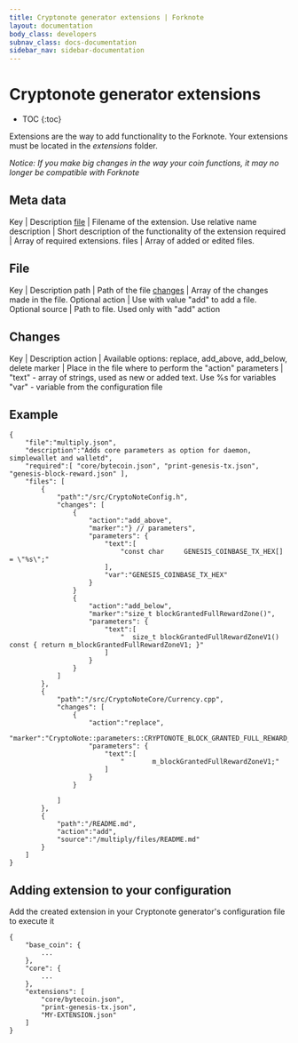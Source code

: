 ```yaml
---
title: Cryptonote generator extensions | Forknote
layout: documentation
body_class: developers
subnav_class: docs-documentation
sidebar_nav: sidebar-documentation
---
```


# Cryptonote generator extensions

* TOC
{:toc}

Extensions are the way to add functionality to the Forknote. Your extensions must be located in the *extensions* folder.

*Notice: If you make big changes in the way your coin functions, it may no longer be compatible with Forknote*


## Meta data

Key | Description
[file][files_anchor] | Filename of the extension. Use relative name
description | Short description of the functionality of the extension
required | Array of required extensions.
files | Array of added or edited files.


## File

Key | Description
path | Path of the file
[changes][changes_anchor] | Array of the changes made in the file. Optional
action | Use with value "add" to add a file. Optional
source | Path to file. Used only with "add" action


## Changes

Key | Description
action | Available options: replace, add_above, add_below, delete
marker | Place in the file where to perform the "action"
parameters | "text" - array of strings, used as new or added text. Use %s for variables<br />"var" - variable from the configuration file


## Example

    {
        "file":"multiply.json",
        "description":"Adds core parameters as option for daemon, simplewallet and walletd",
        "required":[ "core/bytecoin.json", "print-genesis-tx.json", "genesis-block-reward.json" ],
        "files": [ 
            {
                "path":"/src/CryptoNoteConfig.h",
                "changes": [
                    {
                        "action":"add_above",
                        "marker":"} // parameters",
                        "parameters": {
                            "text":[
                                "const char     GENESIS_COINBASE_TX_HEX[]                     = \"%s\";"
                            ],
                            "var":"GENESIS_COINBASE_TX_HEX"
                        }
                    }
                    {
                        "action":"add_below",
                        "marker":"size_t blockGrantedFullRewardZone()",
                        "parameters": {
                            "text":[
                                "  size_t blockGrantedFullRewardZoneV1() const { return m_blockGrantedFullRewardZoneV1; }"
                            ]
                        }
                    }
                ]
            },
            {
                "path":"/src/CryptoNoteCore/Currency.cpp",
                "changes": [
                    {
                        "action":"replace",
                        "marker":"CryptoNote::parameters::CRYPTONOTE_BLOCK_GRANTED_FULL_REWARD_ZONE_V1;",
                        "parameters": {
                            "text":[
                                "       m_blockGrantedFullRewardZoneV1;"
                            ]
                        }
                    }

                ]
            },
            {
                "path":"/README.md",
                "action":"add",
                "source":"/multiply/files/README.md"
            }
        ]
    }

## Adding extension to your configuration

Add the created extension in your Cryptonote generator's configuration file to execute it

    {
        "base_coin": {
            ...
        },
        "core": {
            ...
        },
        "extensions": [
            "core/bytecoin.json",
            "print-genesis-tx.json",
            "MY-EXTENSION.json"
        ]
    }



[files_anchor]: #file
[changes_anchor]: #changes